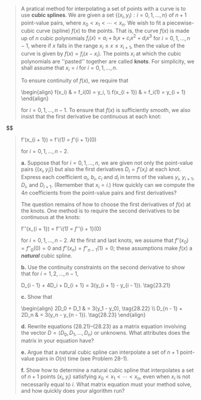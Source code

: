 
> A pratical method for interpolating a set of points with a curve is to use **cubic splines**. We are given a set $\{(x_i, y_i): i = 0, 1, \ldots, n\}$ of $n + 1$ point-value pairs, where $x_0 < x_1 < \cdots < x_n$. We wish to fit a piecewise-cubic curve (spline) $f(x)$ to the points. That is, the curve $f(x)$ is made up of $n$ cubic polynomials $f_i(x) = a_i + b_ix + c_ix^2 + d_ix^3$ for $i = 0, 1, \ldots, n - 1$, where if $x$ falls in the range $x_i \le x \le x_{i + 1}$, then the value of the curve is given by $f(x) = f_i(x - x_i)$. The points $x_i$ at which the cubic polynomials are ''pasted'' together are called **knots**. For simplicity, we shall assume that $x_i = i$ for $i = 0, 1, \ldots, n$.
>
> To ensure continuity of $f(x)$, we require that
>
> \begin{align}
> f(x_i)       & = f_i(0) = y_i, \\\\
> f(x_{i + 1}) & = f_i(1) = y_{i + 1}
> \end{align}
>
> for $i = 0, 1, \ldots, n - 1$. To ensure that $f(x)$ is sufficiently smooth, we also insist that the first derivative be continuous at each knot:
>
> <div>
$$
> f'(x_{i + 1}) = f'_i(1) = f'_{i + 1}(0)
>
> for $i = 0, 1, \ldots, n - 2$.
>
> **a.** Suppose that for $i = 0, 1, \ldots, n$, we are given not only the point-value pairs $\{(x_i, y_i)\}$ but also the first derivatives $D_i = f'(x_i)$ at each knot. Express each coefficient $a_i$, $b_i$, $c_i$ and $d_i$ in terms of the values $y_i$, $y_{i + 1}$, $D_i$, and $D_{i + 1}$. (Remember that $x_i = i$.) How quickly can we compute the $4n$ coefficients from the point-value pairs and first derivatives?
>
> The question remains of how to choose the first derivatives of $f(x)$ at the knots. One method is to require the second derivatives to be continuous at the knots:
>
> f''(x_{i + 1}) = f''_i(1) = f''_{i + 1}(0)
>
> for $i = 0, 1, \ldots, n - 2$. At the first and last knots, we assume that $f''(x_0) = f''_0(0) = 0$ and $f''(x_n) = f''_{n - 1}(1) = 0$; these assumptions make $f(x)$ a __*natural*__ cubic spline.
>
> **b.** Use the continuity constraints on the second derivative to show that for $i = 1, 2, \ldots, n - 1$,
>
> D_{i - 1} + 4D_i + D_{i + 1} = 3(y_{i + 1} - y_{i - 1}). \tag{23.21}
>
> **c.** Show that
>
> \begin{align}
>       2D_0 + D_1 & = 3(y_1 - y_0), \tag{28.22} \\\\
> D_{n - 1} + 2D_n & = 3(y_n - y_{n - 1}). \tag{28.23}
> \end{align}
>
> **d.** Rewrite equations $\text{(28.21)}$–$\text{(28.23)}$ as a matrix equation involving the vector $D = \langle D_0, D_1, \ldots, D_n \rangle$ or unknowns. What attributes does the matrix in your equation have?
>
> **e.** Argue that a natural cubic spline can interpolate a set of $n + 1$ point-value pairs in $O(n)$ time (see Problem 28-1).
>
> **f.** Show how to determine a natural cubic spline that interpolates a set of $n + 1$ points $(x_i, y_i)$ satisfying $x_0 < x_1 < \cdots < x_n$, even when $x_i$ is not necessarily equal to $i$. What matrix equation must your method solve, and how quickly does your algorithm run?
